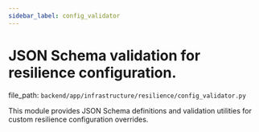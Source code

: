 ```yaml
---
sidebar_label: config_validator
---
```


# JSON Schema validation for resilience configuration.

  file_path: `backend/app/infrastructure/resilience/config_validator.py`

This module provides JSON Schema definitions and validation utilities
for custom resilience configuration overrides.
